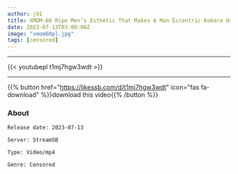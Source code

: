 ```yaml
---
author: j91
title: XMOM-60 Ripe Men’s Esthetic That Makes A Man Eccentric Kokoro Hinagata
date: 2023-07-13T03:00:00Z
image: "xmom60pl.jpg"
tags: [censored]
---
```

___

{{< youtubepl t1mj7hgw3wdt >}}
___

{{% button href="https://likessb.com/d/t1mj7hgw3wdt" icon="fas fa-download" %}}download this video{{% /button %}}
### About

`Release date: 2023-07-13`

`Server: StreamSB`

`Type: Video/mp4`

`Genre:	Censored`
